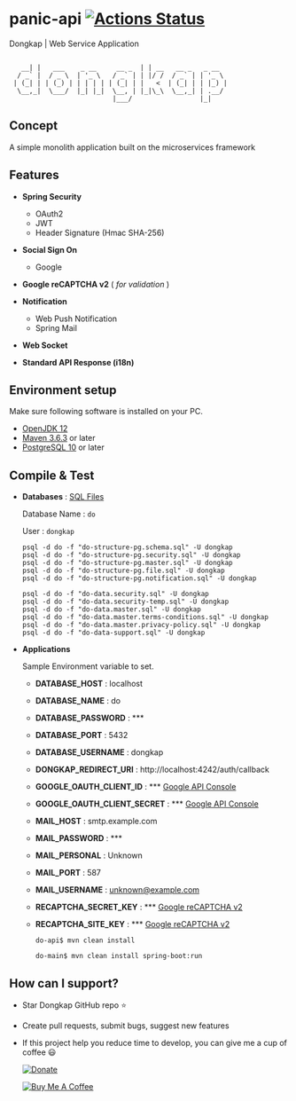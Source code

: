 # panic-api [![Actions Status](https://github.com/dongkap/panic-api/workflows/Dongkap%20CI/badge.svg)](https://github.com/dongkap/panic-api/actions)
Dongkap | Web Service Application

```

   __| |   ___    _ __     __ _  | | __   __ _   _ __  
  / _` |  / _ \  | '_ \   / _` | | |/ /  / _` | | '_ \ 
 | (_| | | (_) | | | | | | (_| | |   <  | (_| | | |_) |
  \__,_|  \___/  |_| |_|  \__, | |_|\_\  \__,_| | .__/ 
                          |___/                 |_|    

```

## Concept
A simple monolith application built on the microservices framework


## Features
* __Spring Security__
  * OAuth2
  * JWT
  * Header Signature (Hmac SHA-256)

* __Social Sign On__
  * Google

* __Google reCAPTCHA v2__ ( _for validation_ )

* __Notification__
  * Web Push Notification
  * Spring Mail

* __Web Socket__

* __Standard API Response (i18n)__


## Environment setup
Make sure following software is installed on your PC.
* [OpenJDK 12](https://adoptopenjdk.net/?variant=openjdk12&jvmVariant=hotspot)
* [Maven 3.6.3](https://maven.apache.org/download.cgi) or later
* [PostgreSQL 10](https://www.postgresql.org/download/) or later


## Compile & Test
* __Databases__ : [SQL Files](https://github.com/ridlafadilah/do-api/tree/master/sql)

  Database Name : ``do`` 
  
  User : ``dongkap``
  
	```
	psql -d do -f "do-structure-pg.schema.sql" -U dongkap
	psql -d do -f "do-structure-pg.security.sql" -U dongkap
	psql -d do -f "do-structure-pg.master.sql" -U dongkap
	psql -d do -f "do-structure-pg.file.sql" -U dongkap
	psql -d do -f "do-structure-pg.notification.sql" -U dongkap
	```
	```
	psql -d do -f "do-data.security.sql" -U dongkap
	psql -d do -f "do-data.security-temp.sql" -U dongkap
	psql -d do -f "do-data.master.sql" -U dongkap
	psql -d do -f "do-data.master.terms-conditions.sql" -U dongkap
	psql -d do -f "do-data.master.privacy-policy.sql" -U dongkap
	psql -d do -f "do-data-support.sql" -U dongkap
	```
* __Applications__

  Sample Environment variable to set.
  
  * __DATABASE_HOST__ : localhost
  * __DATABASE_NAME__ : do
  * __DATABASE_PASSWORD__ : ***
  * __DATABASE_PORT__ : 5432
  * __DATABASE_USERNAME__ : dongkap
  * __DONGKAP_REDIRECT_URI__ : http://localhost:4242/auth/callback
  * __GOOGLE_OAUTH_CLIENT_ID__ : ***  [Google API Console](https://console.developers.google.com/)
  * __GOOGLE_OAUTH_CLIENT_SECRET__ : ***  [Google API Console](https://console.developers.google.com/)
  * __MAIL_HOST__ : smtp.example.com
  * __MAIL_PASSWORD__ : ***
  * __MAIL_PERSONAL__ : Unknown
  * __MAIL_PORT__ : 587
  * __MAIL_USERNAME__ : unknown@example.com
  * __RECAPTCHA_SECRET_KEY__ : *** [Google reCAPTCHA v2](https://www.google.com/recaptcha/admin)
  * __RECAPTCHA_SITE_KEY__ : *** [Google reCAPTCHA v2](https://www.google.com/recaptcha/admin)

	```
	do-api$ mvn clean install
	```
	```
	do-main$ mvn clean install spring-boot:run
	```

## How can I support?
  * Star Dongkap GitHub repo :star:
  * Create pull requests, submit bugs, suggest new features
  * If this project help you reduce time to develop, you can give me a cup of coffee :smiley:
    
    [![Donate](https://img.shields.io/badge/Donate-PayPal-green.svg)](http://paypal.me/ridlafadilah)
	
	[![Buy Me A Coffee](https://www.buymeacoffee.com/assets/img/custom_images/orange_img.png)](https://www.buymeacoffee.com/ridlafadilah)